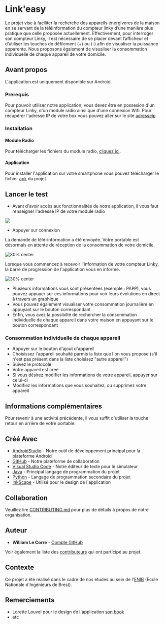 # Link'easy

Le projet vise à faciliter la recherche des appareils énergivores de la maison en se servant de la téléinformation du compteur linky d’une manière plus pratique que celle proposée actuellement. Effectivement, pour interroger son compteur Linky, il est nécessaire de se placer devant l’afficheur et d’utiliser les touches de défilement (+) ou (-) afin de visualiser la puissance apparente.
Nous proposons également de visualiser la consommation individuelle de chaque appareil de votre domicile.

## Avant propos

L'application est uniquement disponible sur Android. 

### Prerequis

Pour pouvoir utiliser notre application, vous devez être en possesion d'un compteur Linky, d'un module radio ainsi que d'une connexion Wifi.
Pour récupérer l'adresse IP de votre box vous pouvez aller sur le site [adresseip](https://adresseip.com/)

### Installation

#### Module Radio
Pour télécharger les fichiers du module radio, [cliquez ici](https://urlz.fr/cQcs).

#### Application

Pour installer l'application sur votre smartphone vous pouvez télécharger le fichier [apk](https://urlz.fr/cQcF) du projet.

## Lancer le test

* Avant d'avoir accès aux fonctionnalités de notre application, il vous faut renseigner l'adresse IP de votre module radio

![](https://github.com/ThomasCochou/Link_easy/blob/master/Images%20CR/connexion.png)

* Appuyer sur connexion

La demande de télé-information a été envoyée.
Votre portable est désormais en attente de réception de la consommation de votre domicile.

![30% center](https://github.com/ThomasCochou/Link_easy/blob/master/Images%20CR/connexion_en_cours.png)

Lorsque vous commencez à recevoir l'information de votre compteur Linky, la barre de progression de l'application vous en informe.

![30% center](https://github.com/ThomasCochou/Link_easy/blob/master/Images%20CR/reception.png)

* Plusieurs informations vous sont présentées (exemple : PAPP), vous pouvez appuyer sur ces informations pour voir leurs évolutions en direct à travers un graphique
* Vous pouvez également visualiser votre consommation journalière en appuyant sur le bouton correspondant
* Enfin, vous avez la possibilté de rechercher la consommation individuelle de chaque appareil dans votre maison en appuyant sur le bouton correspondant

### Consommation individuelle de chaque appareil

* Appuyer sur le bouton d'ajout d'appareil
* Choisissez l'appareil souhaité parmis la liste que l'on vous propose (s'il n'est pas présent dans la liste choisisez "autre appareil")
* Suivez le protocole
* Votre appareil est créé
* Si vous désirez modifier les informations de votre appareil, appuyer sur celui-ci
* Modifiez les informations que vous souhaitez, ou supprimez votre appareil

## Informations complémentaires

Pour revenir à une activité précédente, il vous suffit d'utiliser la touche retour en arrière de votre portable.

## Créé Avec

* [AndroidStudio](https://cutt.ly/TyTR5ou) - Notre outil de développement principal pour la plateforme Android
* [GitHub](https://github.com/) - Notre plateforme de collaboration
* [Visual Studio Code](https://code.visualstudio.com/) - Notre éditeur de texte pour le simulateur
* [Java](https://www.java.com/fr/) - Principal langage de programmation du projet
* [Python](https://www.python.org/) - Langage de programmation secondaire du projet
* [InkScape](https://inkscape.org/fr/) - Utilisé pour le design de l'application

## Collaboration

Veuillez lire [CONTRIBUTING.md](https://github.com/ThomasCochou/Link_easy/blob/master/CONTRIBUTING.md) pour plus de détails à propos de notre organisation. 

## Auteur

* **William Le Corre** - [Compte GitHub](https://github.com/willeco)

Voir également la liste des [contributeurs](https://github.com/ThomasCochou/Link_easy/graphs/contributors) qui ont participé au projet.

## Contexte

Ce projet a été réalisé dans le cadre de nos études au sein de l'[ENIB](https://www.enib.fr/fr/) (Ecole Nationale d'Ingénieurs de Brest).

## Remerciements

* Lorette Louvel pour le design de l'application [son book](https://iffdec.com/)
* etc

